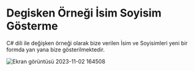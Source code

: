 # Degisken Örneği İsim Soyisim Gösterme

C# dili ile değişken örneği olarak bize verilen İsim ve Soyisimleri yeni bir formda yan yana bize gösterilmektedir.

![Ekran görüntüsü 2023-11-02 164508](https://github.com/burakelci12/_CSharp_Degisken_IsimSoyisimGosterme/assets/131363641/d40505bb-6083-4e19-99c5-25ac5135ff75)
